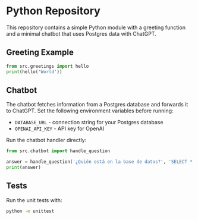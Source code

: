 # Python Repository

This repository contains a simple Python module with a greeting function and a
minimal chatbot that uses Postgres data with ChatGPT.

## Greeting Example

```python
from src.greetings import hello
print(hello('World'))
```

## Chatbot

The chatbot fetches information from a Postgres database and forwards it to
ChatGPT. Set the following environment variables before running:

- `DATABASE_URL` - connection string for your Postgres database
- `OPENAI_API_KEY` - API key for OpenAI

Run the chatbot handler directly:

```python
from src.chatbot import handle_question

answer = handle_question('¿Quién está en la base de datos?', 'SELECT * FROM usuarios')
print(answer)
```

## Tests

Run the unit tests with:

```bash
python -m unittest
```
